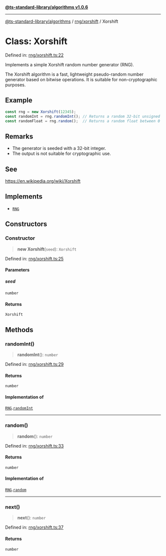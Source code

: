 [**@ts-standard-library/algorithms v1.0.6**](../../../README.md)

***

[@ts-standard-library/algorithms](../../../modules.md) / [rng/xorshift](../README.md) / Xorshift

# Class: Xorshift

Defined in: [rng/xorshift.ts:22](https://github.com/gabaudette/ts-stdlib/blob/4a412e6fb273dc9fcab54b84c05921f52dac4b3f/packages/algorithms/src/rng/xorshift.ts#L22)

Implements a simple Xorshift random number generator (RNG).

The Xorshift algorithm is a fast, lightweight pseudo-random number generator
based on bitwise operations. It is suitable for non-cryptographic purposes.

## Example

```typescript
const rng = new Xorshift(12345);
const randomInt = rng.randomInt(); // Returns a random 32-bit unsigned integer
const randomFloat = rng.random();  // Returns a random float between 0 and 1
```

## Remarks

- The generator is seeded with a 32-bit integer.
- The output is not suitable for cryptographic use.

## See

https://en.wikipedia.org/wiki/Xorshift

## Implements

- [`RNG`](../../interface/rng.interface/interfaces/RNG.md)

## Constructors

### Constructor

> **new Xorshift**(`seed`): `Xorshift`

Defined in: [rng/xorshift.ts:25](https://github.com/gabaudette/ts-stdlib/blob/4a412e6fb273dc9fcab54b84c05921f52dac4b3f/packages/algorithms/src/rng/xorshift.ts#L25)

#### Parameters

##### seed

`number`

#### Returns

`Xorshift`

## Methods

### randomInt()

> **randomInt**(): `number`

Defined in: [rng/xorshift.ts:29](https://github.com/gabaudette/ts-stdlib/blob/4a412e6fb273dc9fcab54b84c05921f52dac4b3f/packages/algorithms/src/rng/xorshift.ts#L29)

#### Returns

`number`

#### Implementation of

[`RNG`](../../interface/rng.interface/interfaces/RNG.md).[`randomInt`](../../interface/rng.interface/interfaces/RNG.md#randomint)

***

### random()

> **random**(): `number`

Defined in: [rng/xorshift.ts:33](https://github.com/gabaudette/ts-stdlib/blob/4a412e6fb273dc9fcab54b84c05921f52dac4b3f/packages/algorithms/src/rng/xorshift.ts#L33)

#### Returns

`number`

#### Implementation of

[`RNG`](../../interface/rng.interface/interfaces/RNG.md).[`random`](../../interface/rng.interface/interfaces/RNG.md#random)

***

### next()

> **next**(): `number`

Defined in: [rng/xorshift.ts:37](https://github.com/gabaudette/ts-stdlib/blob/4a412e6fb273dc9fcab54b84c05921f52dac4b3f/packages/algorithms/src/rng/xorshift.ts#L37)

#### Returns

`number`
